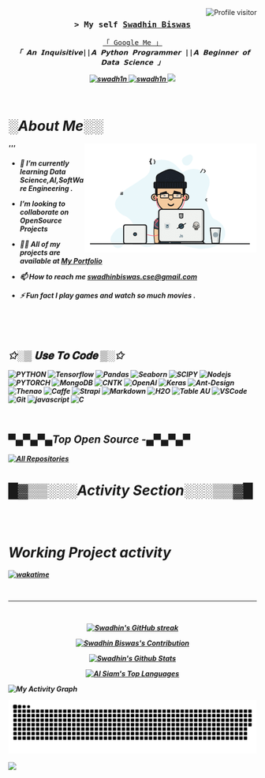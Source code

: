 
<a href="https://komarev.com/ghpvc/?username=swadhinbiswas">
  <img align="right" src="https://komarev.com/ghpvc/?username=swadhinbiswas&label=Visitors&color=0e75b6&style=flat" alt="Profile visitor" />
</a>



<!-- Intro  -->
<h3 align="center">
        <samp>&gt; My self
                <b><a target="_blank" href="#">Swadhin Biswas</a></b>
        </samp>
</h3>


<p align="center"> 
  <samp>
    <a href="https://www.google.com/search?q=swadhin+biswas">「 Google Me 」</a>
    <br>
   <b> <i> 「 𝗔𝗻 𝗜𝗻𝗾𝘂𝗶𝘀𝗶𝘁𝗶𝘃𝗲||𝗔 𝗣𝘆𝘁𝗵𝗼𝗻 𝗣𝗿𝗼𝗴𝗿𝗮𝗺𝗺𝗲𝗿 ||𝗔 𝗕𝗲𝗴𝗶𝗻𝗻𝗲𝗿 𝗼𝗳 𝗗𝗮𝘁𝗮 𝗦𝗰𝗶𝗲𝗻𝗰𝗲 」<br> 
   
    
  </samp>
</p>

<p align="center">
 <a href="#" target="blank">
  <img src="https://img.shields.io/badge/Website-DC143C?style=for-the-badge&logo=medium&logoColor=white" alt="swadh1n" />
 </a>
<a href="https://linkedin.com/in/swadh1n" target="_blank">
  <img src="https://img.shields.io/badge/LinkedIn-0077B5?style=for-the-badge&logo=linkedin&logoColor=white" alt="swadh1n"/>
 </a>
 <a href="https://twitter.com/swadh1n" target="_blank">
  <img src="https://img.shields.io/badge/Twitter-1DA1F2?style=for-the-badge&logo=twitter&logoColor=white" />
 </a>
 
</p>
<br />

<!-- About Section -->
 # ░About Me░░
 
<p>
 <img align="right" width="350" src="https://raw.githubusercontent.com/swadhinbiswas/lab/main/0_7Q3yvSIv_t0ioJ-Z.gif" alt="Coding gif" />
  
''' 

- 🌱 I’m currently learning **Data Science,AI,SoftWare Engineering .**

-  I’m looking to collaborate on **OpenSource Projects**

- 👨‍💻 All of my projects are available at **[My Portfolio](#)**

- 📫 How to reach me **swadhinbiswas.cse@gmail.com**

- ⚡ Fun fact **I play games and watch so much movies .**
</p>

<br/>
<br/>
<br/>

## ✩░▒ 𝐔𝐬𝐞 𝐓𝐨 𝐂𝐨𝐝𝐞 ▒░✩

![PYTHON](https://img.shields.io/badge/Python-F0DB4F?style=for-the-badge&labelColor=black&logo=python&logoColor=F0DB4F)
![Tensorflow](https://img.shields.io/badge/TensorFlow-rgb(249,130,3)?style=for-the-badge&labelColor=black&logo=tensorflow&logoColor=)
![Pandas](https://img.shields.io/badge/Pandas-61DBFB?style=for-the-badge&labelColor=black&logo=pandas&logoColor=61DBFB)
![Seaborn](https://img.shields.io/badge/Seaborn-rgb(129,178,190)?style=for-the-badge&logo=seaborn&logoColor=)
![SCIPY](https://img.shields.io/badge/Scipy-000000?style=for-the-badge&logo=scipy&logoColor=blue)
![Nodejs](https://img.shields.io/badge/Nodejs-3C873A?style=for-the-badge&labelColor=black&logo=node.js&logoColor=3C873A)
![PYTORCH](https://img.shields.io/badge/PyTorch-white?style=for-the-badge&logo=pytorch&logoColor=)
![MongoDB](https://img.shields.io/badge/MongoDB-4EA94B?style=for-the-badge&logo=mongodb&logoColor=white)
![CNTK](https://img.shields.io/badge/CNTK-2d7abe?style=for-the-badge&logo=cntk5&logoColor)
![OpenAI](https://img.shields.io/badge/OpenAI-1572B6?style=for-the-badge&logo=openai&logoColor=white)
![Keras](https://img.shields.io/badge/Keras-d10808?style=for-the-badge&logo=keras&logoColor=white)
![Ant-Design](https://img.shields.io/badge/AntDesign-0170FE?style=for-the-badge&logo=antdesign&logoColor=white)
![Thenao](https://img.shields.io/badge/Theano-092749?style=for-the-badge&logo=theano&logoColor=06B6D4&labelColor=000000)
![Caffe](https://img.shields.io/badge/Caffe-d10808?style=for-the-badge&logo=caffe&logoColor=white)
![Strapi](https://img.shields.io/badge/strapi-2E7EEA?style=for-the-badge&logo=strapi&logoColor=white)
![Markdown](https://img.shields.io/badge/Markdown-000000?style=for-the-badge&logo=markdown&logoColor=white)
![H2O](https://img.shields.io/badge/H2O-593D88?style=for-the-badge&logo=h2o&logoColor=white)
![Table AU](https://img.shields.io/badge/Tableau-FF4154?style=for-the-badge&logo=tableau&logoColor=white)
![VSCode](https://img.shields.io/badge/Visual_Studio-0078d7?style=for-the-badge&logo=visual%20studio&logoColor=white)
![Git](https://img.shields.io/badge/Git-F05032?style=for-the-badge&logo=git&logoColor=white)
![javascript](https://img.shields.io/badge/javascript-efd81c?style=for-the-badge&logo=javascript&logoColor=black)
![C](https://img.shields.io/badge/C/C++-0078d7?style=for-the-badge&logo=c&logoColor=white)

<br/>

## ▀▄▀▄▀▄Top Open Source -▄▀▄▀▄▀


<p align="left">
  <a href="https://github.com/swadhinbiswas?tab=repositories" target="_blank"><img alt="All Repositories" title="All Repositories" src="https://img.shields.io/badge/-All%20Repos-2962FF?style=for-the-badge&logo=koding&logoColor=white"/></a>
</p>

# █▓▒▒░░░Activity Section░░░▒▒▓█


<br>
<br>


# Working Project activity
[![wakatime](https://wakatime.com/badge/user/d9081c06-f3fd-422d-981c-cd2acc46a3c7/project/018d530a-87e1-462e-9cb7-b83bc4a44c00.svg)](https://wakatime.com/badge/user/d9081c06-f3fd-422d-981c-cd2acc46a3c7/project/018d530a-87e1-462e-9cb7-b83bc4a44c00)


<br/>
<hr/>
<br/>

<p align="center">
  <a href="https://github.com/swadhinbiswas">
    <img src="https://github-readme-streak-stats.herokuapp.com/?user=alsiam&theme=radical&border=7F3FBF&background=0D1117" alt="Swadhin's GitHub streak"/>
  </a>
</p>

<p align="center">
  <a href="https://github.com/swadhinbiswas">
    <img src="https://github-profile-summary-cards.vercel.app/api/cards/profile-details?username=swadhinbiswas&theme=radical" alt="Swadhin Biswas's Contribution"/>
  </a>
</p>



<p align="center">
<a>
    <a href="https://github.com/swadhinbiswas"><img alt="Swadhin's Github Stats" src="https://denvercoder1-github-readme-stats.vercel.app/api?username=swadhinbiswas&show_icons=true&count_private=true&theme=algolia&border_color=7F3FBF&bg_color=0D1117&title_color=F85D7F&icon_color=F8D866" height="200px" width="70%"/></a>
<p>
<p align="center">
  <a href="https://github.com/swadhinbiswas"><img alt="Al Siam's Top Languages" src="https://denvercoder1-github-readme-stats.vercel.app/api/top-langs/?username=swadhinbiswas&langs_count=8&layout=compact&theme=react&border_color=7F3FBF&bg_color=0D1117&title_color=F85D7F&icon_color=F8D866" height="200px" width="70%"/></a>
 
  <br/>
</a>

![My Activity Graph](https://github-readme-activity-graph.vercel.app/graph?username=swadhinbiswas&custom_title=Swadhin's%20GitHub%20Activity%20Graph&bg_color=0D1117&color=7F3FBF&line=0147FA&point=00C78C&area_color=FFFFFF&title_color=FFFFFF&area=true)


<a href="https://"><img src="https://raw.githubusercontent.com/swadhinbiswas/code/main/github-contribution-grid-snake.svg"/></a>
 
<p>


<div>
  <img src="https://wakatime.com/share/@d9081c06-f3fd-422d-981c-cd2acc46a3c7/19fbc9a9-5b6a-40ce-b050-b27d02cfd6c8.svg"/>
</div>

<!--START_SECTION:waka-->



















<!--END_SECTION:waka-->

```


```
